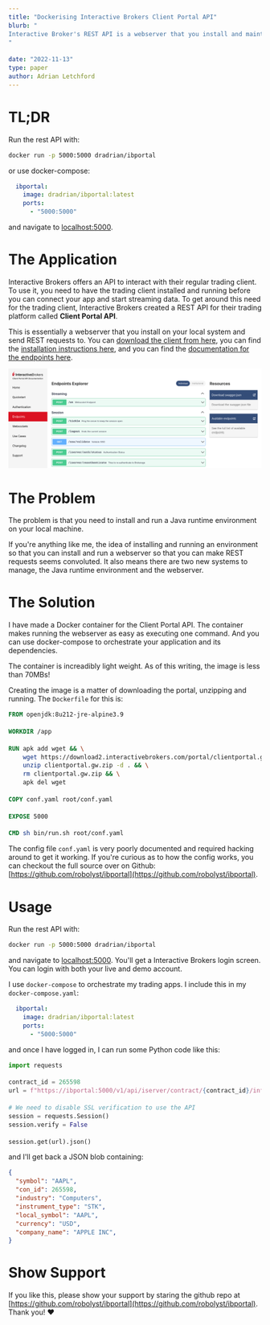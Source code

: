 ```yaml
---
title: "Dockerising Interactive Brokers Client Portal API"
blurb: "
Interactive Broker's REST API is a webserver that you install and maintain locally in a convoluted fashion. I created a light weight docker image to make things easy.
"

date: "2022-11-13"
type: paper
author: Adrian Letchford
---
```


# TL;DR

Run the rest API with:
```bash
docker run -p 5000:5000 dradrian/ibportal
```
or use docker-compose:
```yaml
  ibportal:
    image: dradrian/ibportal:latest
    ports:
      - "5000:5000"
```
and navigate to [localhost:5000](http://localhost:5000).

# The Application

Interactive Brokers offers an API to interact with their regular trading client. To use it, you need to have the trading client installed and running before you can connect your app and start streaming data. To get around this need for the trading client, Interactive Brokers created a REST API for their trading platform called **Client Portal API**.

This is essentially a webserver that you install on your local system and send REST requests to. You can [download the client from here](https://www.interactivebrokers.com/en/trading/ib-api.php), you can find the [installation instructions here](https://interactivebrokers.github.io/cpwebapi/quickstart), and you can find the [documentation for the endpoints here](https://interactivebrokers.github.io/cpwebapi/endpoints).

![](images/api.png)

# The Problem

The problem is that you need to install and run a Java runtime environment on your local machine.

If you're anything like me, the idea of installing and running an environment so that you can install and run a webserver so that you can make REST requests seems convoluted. It also means there are two new systems to manage, the Java runtime environment and the webserver.

# The Solution

I have made a Docker container for the Client Portal API. The container makes running the webserver as easy as executing one command. And you can use docker-compose to orchestrate your application and its dependencies.

The container is increadibly light weight. As of this writing, the image is less than 70MBs!

Creating the image is a matter of downloading the portal, unzipping and running. The `Dockerfile` for this is:

```Dockerfile
FROM openjdk:8u212-jre-alpine3.9

WORKDIR /app

RUN apk add wget && \
    wget https://download2.interactivebrokers.com/portal/clientportal.gw.zip && \
    unzip clientportal.gw.zip -d . && \
    rm clientportal.gw.zip && \
    apk del wget

COPY conf.yaml root/conf.yaml

EXPOSE 5000

CMD sh bin/run.sh root/conf.yaml
```

The config file `conf.yaml` is very poorly documented and required hacking around to get it working. If you're curious as to how the config works, you can checkout the full source over on Github: [https://github.com/robolyst/ibportal](https://github.com/robolyst/ibportal).

# Usage

Run the rest API with:
```bash
docker run -p 5000:5000 dradrian/ibportal
```
and navigate to [localhost:5000](http://localhost:5000). You'll get a Interactive Brokers login screen. You can login with both your live and demo account.

I use `docker-compose` to orchestrate my trading apps. I include this in my `docker-compose.yaml`:
```yaml
  ibportal:
    image: dradrian/ibportal:latest
    ports:
      - "5000:5000"
```
and once I have logged in, I can run some Python code like this:
```python
import requests

contract_id = 265598
url = f"https://ibportal:5000/v1/api/iserver/contract/{contract_id}/info"

# We need to disable SSL verification to use the API
session = requests.Session()
session.verify = False
        
session.get(url).json()
```
and I'll get back a JSON blob containing:
```JSON
{
  "symbol": "AAPL",
  "con_id": 265598,
  "industry": "Computers",
  "instrument_type": "STK",
  "local_symbol": "AAPL",
  "currency": "USD",
  "company_name": "APPLE INC",
}
```


# Show Support

If you like this, please show your support by staring the github repo at [https://github.com/robolyst/ibportal](https://github.com/robolyst/ibportal). Thank you! ❤️